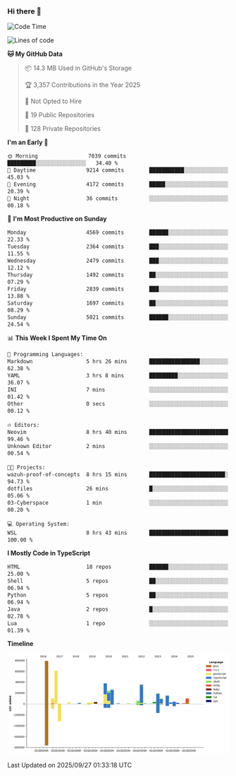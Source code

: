 ### Hi there 👋

<!--
**Clumsy-Coder/Clumsy-Coder** is a ✨ _special_ ✨ repository because its `README.md` (this file) appears on your GitHub profile.

Here are some ideas to get you started:

- 🔭 I’m currently working on ...
- 🌱 I’m currently learning ...
- 👯 I’m looking to collaborate on ...
- 🤔 I’m looking for help with ...
- 💬 Ask me about ...
- 📫 How to reach me: ...
- 😄 Pronouns: ...
- ⚡ Fun fact: ...
-->

<!-- anmol098/waka-readme-stats -->
<!--START_SECTION:waka-->
![Code Time](http://img.shields.io/badge/Code%20Time-1%2C354%20hrs%2054%20mins-blue)

![Lines of code](https://img.shields.io/badge/From%20Hello%20World%20I%27ve%20Written-3.6%20million%20lines%20of%20code-blue)

**🐱 My GitHub Data** 

> 📦 14.3 MB Used in GitHub's Storage 
 > 
> 🏆 3,357 Contributions in the Year 2025
 > 
> 🚫 Not Opted to Hire
 > 
> 📜 19 Public Repositories 
 > 
> 🔑 128 Private Repositories 
 > 
**I'm an Early 🐤** 

```text
🌞 Morning                7039 commits        █████████░░░░░░░░░░░░░░░░   34.40 % 
🌆 Daytime                9214 commits        ███████████░░░░░░░░░░░░░░   45.03 % 
🌃 Evening                4172 commits        █████░░░░░░░░░░░░░░░░░░░░   20.39 % 
🌙 Night                  36 commits          ░░░░░░░░░░░░░░░░░░░░░░░░░   00.18 % 
```
📅 **I'm Most Productive on Sunday** 

```text
Monday                   4569 commits        ██████░░░░░░░░░░░░░░░░░░░   22.33 % 
Tuesday                  2364 commits        ███░░░░░░░░░░░░░░░░░░░░░░   11.55 % 
Wednesday                2479 commits        ███░░░░░░░░░░░░░░░░░░░░░░   12.12 % 
Thursday                 1492 commits        ██░░░░░░░░░░░░░░░░░░░░░░░   07.29 % 
Friday                   2839 commits        ███░░░░░░░░░░░░░░░░░░░░░░   13.88 % 
Saturday                 1697 commits        ██░░░░░░░░░░░░░░░░░░░░░░░   08.29 % 
Sunday                   5021 commits        ██████░░░░░░░░░░░░░░░░░░░   24.54 % 
```


📊 **This Week I Spent My Time On** 

```text
💬 Programming Languages: 
Markdown                 5 hrs 26 mins       ████████████████░░░░░░░░░   62.38 % 
YAML                     3 hrs 8 mins        █████████░░░░░░░░░░░░░░░░   36.07 % 
INI                      7 mins              ░░░░░░░░░░░░░░░░░░░░░░░░░   01.42 % 
Other                    0 secs              ░░░░░░░░░░░░░░░░░░░░░░░░░   00.12 % 

🔥 Editors: 
Neovim                   8 hrs 40 mins       █████████████████████████   99.46 % 
Unknown Editor           2 mins              ░░░░░░░░░░░░░░░░░░░░░░░░░   00.54 % 

🐱‍💻 Projects: 
wazuh-proof-of-concepts  8 hrs 15 mins       ████████████████████████░   94.73 % 
dotfiles                 26 mins             █░░░░░░░░░░░░░░░░░░░░░░░░   05.06 % 
03-Cyberspace            1 min               ░░░░░░░░░░░░░░░░░░░░░░░░░   00.20 % 

💻 Operating System: 
WSL                      8 hrs 43 mins       █████████████████████████   100.00 % 
```

**I Mostly Code in TypeScript** 

```text
HTML                     18 repos            ██████░░░░░░░░░░░░░░░░░░░   25.00 % 
Shell                    5 repos             ██░░░░░░░░░░░░░░░░░░░░░░░   06.94 % 
Python                   5 repos             ██░░░░░░░░░░░░░░░░░░░░░░░   06.94 % 
Java                     2 repos             █░░░░░░░░░░░░░░░░░░░░░░░░   02.78 % 
Lua                      1 repo              ░░░░░░░░░░░░░░░░░░░░░░░░░   01.39 % 
```



**Timeline**

![Lines of Code chart](https://raw.githubusercontent.com/Clumsy-Coder/Clumsy-Coder/main/assets/bar_graph.png)


 Last Updated on 2025/09/27 01:33:18 UTC
<!--END_SECTION:waka-->
